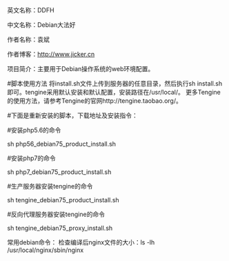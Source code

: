 英文名称：DDFH

中文名称：Debian大法好

作者名称：袁斌

作者博客：http://www.jicker.cn

项目简介：主要用于Debian操作系统的web环境配置。

#脚本使用方法
将install.sh文件上传到服务器的任意目录，然后执行sh install.sh即可。tengine采用默认安装和默认配置，安装路径在/usr/local/。
更多Tengine的使用方法，请参考Tengine的官网http://tengine.taobao.org/。

#下面是重新安装的脚本，下载地址及安装指令：

#安装php5.6的命令

sh php56_debian75_product_install.sh

#安装php7的命令

sh php7_debian75_product_install.sh

#生产服务器安装tengine的命令

sh tengine_debian75_product_install.sh

#反向代理服务器安装tengine的命令

sh tengine_debian75_proxy_install.sh

常用debian命令：
检查编译后nginx文件的大小：ls -lh /usr/local/nginx/sbin/nginx